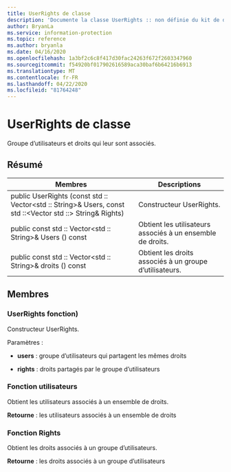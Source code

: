 ```yaml
---
title: UserRights de classe
description: 'Documente la classe UserRights :: non définie du kit de développement logiciel (SDK) Microsoft Information Protection (MIP).'
author: BryanLa
ms.service: information-protection
ms.topic: reference
ms.author: bryanla
ms.date: 04/16/2020
ms.openlocfilehash: 1a3bf2c6c8f417d30fac24263f672f2603347960
ms.sourcegitcommit: f54920bf017902616589aca30baf6b64216b6913
ms.translationtype: MT
ms.contentlocale: fr-FR
ms.lasthandoff: 04/22/2020
ms.locfileid: "81764248"
---
```

# <a name="class-userrights"></a>UserRights de classe 
Groupe d’utilisateurs et droits qui leur sont associés.
  
## <a name="summary"></a>Résumé
 Membres                        | Descriptions                                
--------------------------------|---------------------------------------------
public UserRights (const std :: Vector\<std :: String\>& Users, const std ::\<Vector std ::\> String& Rights)  |  Constructeur UserRights.
public const std :: Vector\<std :: String\>& Users () const  |  Obtient les utilisateurs associés à un ensemble de droits.
public const std :: Vector\<std :: String\>& droits () const  |  Obtient les droits associés à un groupe d’utilisateurs.
  
## <a name="members"></a>Membres
  
### <a name="userrights-function"></a>UserRights fonction)
Constructeur UserRights.

Paramètres :  
* **users** : groupe d’utilisateurs qui partagent les mêmes droits 


* **rights** : droits partagés par le groupe d’utilisateurs


  
### <a name="users-function"></a>Fonction utilisateurs
Obtient les utilisateurs associés à un ensemble de droits.

  
**Retourne** : les utilisateurs associés à un ensemble de droits
  
### <a name="rights-function"></a>Fonction Rights
Obtient les droits associés à un groupe d’utilisateurs.

  
**Retourne** : les droits associés à un groupe d’utilisateurs